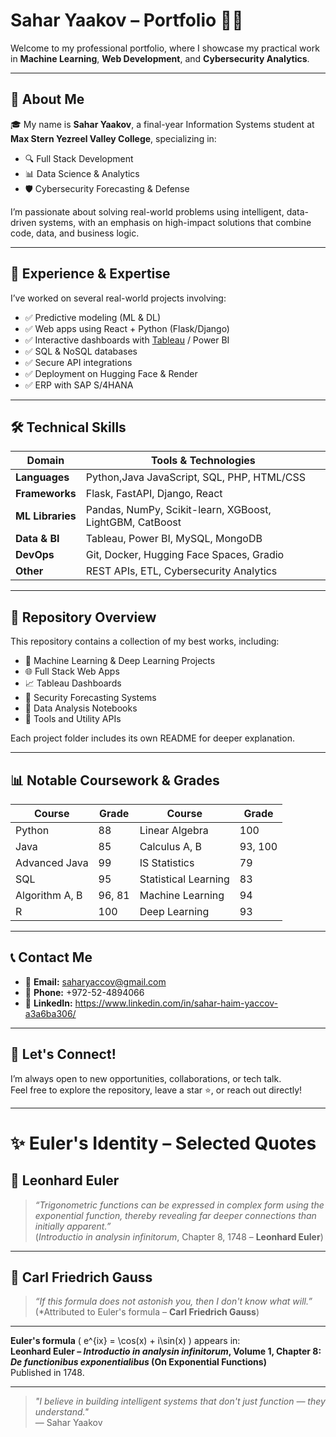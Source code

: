 # Sahar Yaakov – Portfolio 👨‍💻

Welcome to my professional portfolio, where I showcase my practical work in **Machine Learning**, **Web Development**, and **Cybersecurity Analytics**.

---

## 👋 About Me

🎓 My name is **Sahar Yaakov**, a final-year Information Systems student at **Max Stern Yezreel Valley College**, specializing in:

- 🔍 Full Stack Development  
- 📊 Data Science & Analytics  
- 🛡️ Cybersecurity Forecasting & Defense  

I’m passionate about solving real-world problems using intelligent, data-driven systems, with an emphasis on high-impact solutions that combine code, data, and business logic.

---

## 🧠 Experience & Expertise

I’ve worked on several real-world projects involving:

- ✅ Predictive modeling (ML & DL)
- ✅ Web apps using React + Python (Flask/Django)
- ✅ Interactive dashboards with [Tableau](https://public.tableau.com/app/discover) / Power BI
- ✅ SQL & NoSQL databases
- ✅ Secure API integrations
- ✅ Deployment on Hugging Face & Render
- ✅ ERP with SAP S/4HANA

---

## 🛠️ Technical Skills

| Domain | Tools & Technologies |
|--------|----------------------|
| **Languages** | Python,Java JavaScript, SQL, PHP, HTML/CSS |
| **Frameworks** | Flask, FastAPI, Django, React |
| **ML Libraries** | Pandas, NumPy, Scikit-learn, XGBoost, LightGBM, CatBoost |
| **Data & BI** | Tableau, Power BI, MySQL, MongoDB |
| **DevOps** | Git, Docker, Hugging Face Spaces, Gradio |
| **Other** | REST APIs, ETL, Cybersecurity Analytics |

---

## 📁 Repository Overview

This repository contains a collection of my best works, including:

- 🔬 Machine Learning & Deep Learning Projects  
- 🌐 Full Stack Web Apps  
- 📈 Tableau Dashboards  
- 🔐 Security Forecasting Systems  
- 🧪 Data Analysis Notebooks  
- 🧰 Tools and Utility APIs

Each project folder includes its own README for deeper explanation.

---

## 📊 Notable Coursework & Grades

| Course                 | Grade | Course               | Grade |
|------------------------|-------|----------------------|-------|
| Python                 | 88    | Linear Algebra       | 100   |
| Java                   | 85    | Calculus A, B        | 93, 100 |
| Advanced Java          | 99    | IS Statistics        | 79    |
| SQL                    | 95    | Statistical Learning | 83    |
| Algorithm A, B         | 96, 81| Machine Learning     | 94    |
| R                      | 100   | Deep Learning        | 93    |

---

## 📞 Contact Me

- 📧 **Email:** saharyaccov@gmail.com  
- 📱 **Phone:** +972-52-4894066
- 💼 **LinkedIn:** https://www.linkedin.com/in/sahar-haim-yaccov-a3a6ba306/

---

## 🤝 Let's Connect!

I’m always open to new opportunities, collaborations, or tech talk.  
Feel free to explore the repository, leave a star ⭐, or reach out directly!

---
# ✨ Euler's Identity – Selected Quotes

## 📐 Leonhard Euler

> *“Trigonometric functions can be expressed in complex form using the exponential function, thereby revealing far deeper connections than initially apparent.”*  
> (*Introductio in analysin infinitorum*, Chapter 8, 1748 – **Leonhard Euler**)

---

## 🧠 Carl Friedrich Gauss

> *“If this formula does not astonish you, then I don't know what will.”*  
> (*Attributed to Euler's formula – **Carl Friedrich Gauss**)

---


**Euler's formula** \( e^{ix} = \cos(x) + i\sin(x) \) appears in:  
**Leonhard Euler – _Introductio in analysin infinitorum_, Volume 1, Chapter 8: _De functionibus exponentialibus_ (On Exponential Functions)**  
Published in 1748.


---


> _"I believe in building intelligent systems that don't just function — they understand."_  
> — Sahar Yaakov
